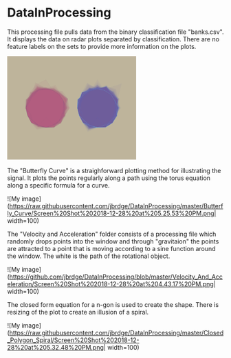# DataInProcessing

This processing file pulls data from the binary classification file "banks.csv". It displays the data on radar plots separated by classification. There are no feature labels on the sets to provide more information on the plots.

<img src="https://raw.githubusercontent.com/jbrdge/DataInProcessing/master/screen-0500.tif" width="300">

The "Butterfly Curve" is a straighforward plotting method for illustrating the signal. It plots the points regularly along a path using the torus equation along a specific formula for a curve.

![My image](https://raw.githubusercontent.com/jbrdge/DataInProcessing/master/Butterfly_Curve/Screen%20Shot%202018-12-28%20at%205.25.53%20PM.png| width=100)

The "Velocity and Acceleration" folder consists of a processing file which randomly drops points into the window and through "gravitaion" the points are attracted to a point that is moving according to a sine function around the window. The white is the path of the rotational object.

![My image](https://github.com/jbrdge/DataInProcessing/blob/master/Velocity_And_Acceleration/Screen%20Shot%202018-12-28%20at%204.43.17%20PM.png| width=100)

The closed form equation for a n-gon is used to create the shape. There is resizing of the plot to create an illusion of a spiral. 

![My image](https://raw.githubusercontent.com/jbrdge/DataInProcessing/master/Closed_Polygon_Spiral/Screen%20Shot%202018-12-28%20at%205.32.48%20PM.png| width=100)
